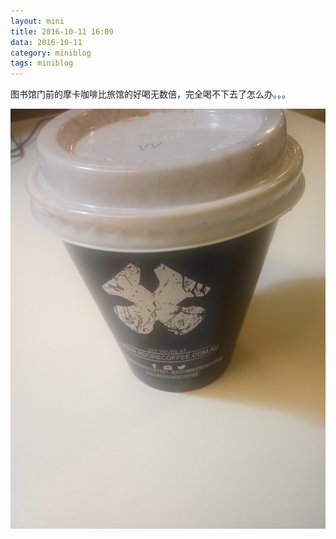 ```yaml
---
layout: mini
title: 2016-10-11 16:09
data: 2016-10-11
category: miniblog
tags: miniblog
---
```

图书馆门前的摩卡咖啡比旅馆的好喝无数倍，完全喝不下去了怎么办。。。

![咖啡](/img/miniblog/20161011/IMG_20161011_192744.jpg)
